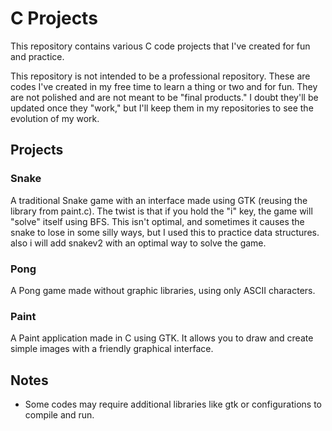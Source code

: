 # C Projects

This repository contains various C code projects that I've created for fun and practice.


 This repository is not intended to be a professional repository. These are codes I've created in my free time to learn a thing or two and for fun. 
They are not polished and are not meant to be "final products." I doubt they'll be updated once they "work," but I'll keep them in my repositories to see the evolution of my work.


## Projects

### Snake
A traditional Snake game with an interface made using GTK (reusing the library from paint.c). The twist is that if you hold the "i" key, the game will "solve" itself using BFS. This isn't optimal, and sometimes it causes the snake to lose in some silly ways, but I used this to practice data structures.
also i will add snakev2 with an optimal way to solve the game.

### Pong
A Pong game made without graphic libraries, using only ASCII characters.


### Paint
A Paint application made in C using GTK. It allows you to draw and create simple images with a friendly graphical interface.

## Notes

- Some codes may require additional libraries like gtk or configurations to compile and run.

